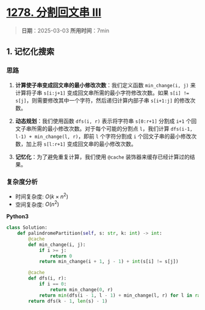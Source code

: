 # [1278. 分割回文串 III](https://leetcode.cn/problems/palindrome-partitioning-iii/description/)

> **日期**：2025-03-03
> **所用时间**：7min

## 1. 记忆化搜索

### 思路

1. **计算使子串变成回文串的最小修改次数**：我们定义函数 `min_change(i, j)` 来计算将子串 `s[i:j+1]` 变成回文串所需的最小字符修改次数。如果 `s[i] != s[j]`，则需要修改其中一个字符，然后递归计算内部子串 `s[i+1:j]` 的修改次数。

2. **动态规划**：我们使用函数 `dfs(i, r)` 表示将字符串 `s[0:r+1]` 分割成 `i+1` 个回文子串所需的最小修改次数。对于每个可能的分割点 `l`，我们计算 `dfs(i-1, l-1) + min_change(l, r)`，即前 `l` 个字符分割成 `i` 个回文子串的最小修改次数，加上将 `s[l:r+1]` 变成回文串的最小修改次数。

3. **记忆化**：为了避免重复计算，我们使用 `@cache` 装饰器来缓存已经计算过的结果。

### 复杂度分析

- 时间复杂度: $O(k \times n ^ 2)$
- 空间复杂度: $O(n^2)$

**Python3**

```python
class Solution:
    def palindromePartition(self, s: str, k: int) -> int:
        @cache
        def min_change(i, j):
            if i >= j:
                return 0
            return min_change(i + 1, j - 1) + int(s[i] != s[j])

        @cache
        def dfs(i, r):
            if i == 0:
                return min_change(0, r)
            return min(dfs(i - 1, l - 1) + min_change(l, r) for l in range(i, r + 1))
        return dfs(k - 1, len(s) - 1)
```
